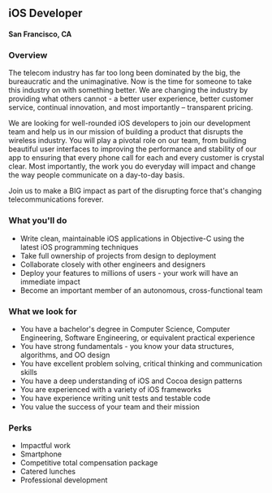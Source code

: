 ## iOS Developer
#### San Francisco, CA

### Overview
The telecom industry has far too long been dominated by the big, the bureaucratic and the unimaginative. Now is the time for someone to take this industry on with something better.
We are changing the industry by providing what others cannot - a better user experience, better customer service, continual innovation, and most importantly – transparent pricing.

We are looking for well-rounded iOS developers to join our development team and help us in our mission of building a product that disrupts the wireless industry. You will play a pivotal role on our team, from building beautiful user interfaces to improving the performance and stability of our app to ensuring that every phone call for each and every customer is crystal clear. Most importantly, the work you do everyday will impact and change the way people communicate on a day-to-day basis.

Join us to make a BIG impact as part of the disrupting force that's changing telecommunications forever.

### What you'll do
+	Write clean, maintainable iOS applications in Objective-C using the latest iOS programming techniques
+	Take full ownership of projects from design to deployment
+	Collaborate closely with other engineers and designers
+	Deploy your features to millions of users - your work will have an immediate impact
+	Become an important member of an autonomous, cross-functional team

### What we look for
+	You have a bachelor's degree in Computer Science, Computer Engineering, Software Engineering, or equivalent practical experience
+	You have strong fundamentals - you know your data structures, algorithms, and OO design
+	You have excellent problem solving, critical thinking and communication skills
+	You have a deep understanding of iOS and Cocoa design patterns
+	You are experienced with a variety of iOS frameworks
+	You have experience writing unit tests and testable code
+	You value the success of your team and their mission

### Perks
+	Impactful work
+	Smartphone
+	Competitive total compensation package
+	Catered lunches
+	Professional development

